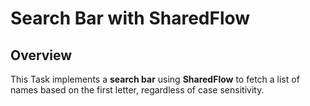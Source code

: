 # Search Bar with SharedFlow

## Overview
This Task implements a **search bar** using **SharedFlow** to fetch a list of names based on the first letter, regardless of case sensitivity.
